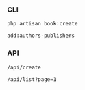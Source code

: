 ### CLI
```
php artisan book:create
```

```
add:authors-publishers
```
### API
```
/api/create
```
```
/api/list?page=1
```

